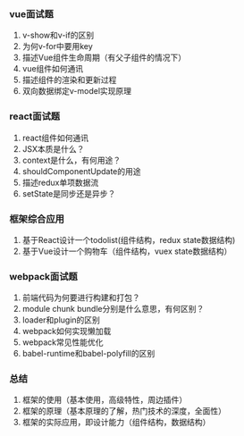 ### vue面试题

1. v-show和v-if的区别
2. 为何v-for中要用key
3. 描述Vue组件生命周期（有父子组件的情况下）
4. vue组件如何通讯
5. 描述组件的渲染和更新过程
6. 双向数据绑定v-model实现原理

### react面试题

1. react组件如何通讯
2. JSX本质是什么？
3. context是什么，有何用途？
4. shouldComponentUpdate的用途
5. 描述redux单项数据流
6. setState是同步还是异步？

### 框架综合应用

1. 基于React设计一个todolist(组件结构，redux state数据结构)
2. 基于Vue设计一个购物车（组件结构，vuex state数据结构）

### webpack面试题

1. 前端代码为何要进行构建和打包？
2. module chunk bundle分别是什么意思，有何区别？
3. loader和plugin的区别
4. webpack如何实现懒加载
5. webpack常见性能优化
6. babel-runtime和babel-polyfill的区别

### 总结

1. 框架的使用（基本使用，高级特性，周边插件）
2. 框架的原理（基本原理的了解，热门技术的深度，全面性）
3. 框架的实际应用，即设计能力（组件结构，数据结构）